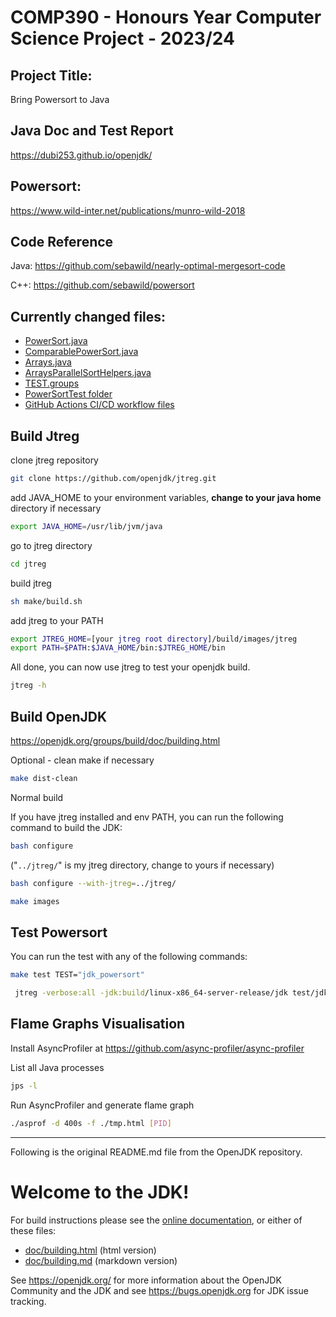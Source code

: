 # COMP390 - Honours Year Computer Science Project - 2023/24

## Project Title:
Bring Powersort to Java

## Java Doc and Test Report

https://dubi253.github.io/openjdk/

## Powersort:
https://www.wild-inter.net/publications/munro-wild-2018

## Code Reference

Java: https://github.com/sebawild/nearly-optimal-mergesort-code

C++: https://github.com/sebawild/powersort

## Currently changed files:
- [PowerSort.java](./src/java.base/share/classes/java/util/PowerSort.java)
- [ComparablePowerSort.java](./src/java.base/share/classes/java/util/ComparablePowerSort.java)
- [Arrays.java](./src/java.base/share/classes/java/util/Arrays.java)
- [ArraysParallelSortHelpers.java](./src/java.base/share/classes/java/util/ArraysParallelSortHelpers.java)
- [TEST.groups](test/jdk/TEST.groups)
- [PowerSortTest folder](test/jdk/java/util/PowerSort/)
- [GitHub Actions CI/CD workflow files](.github/workflows/)

## Build Jtreg

clone jtreg repository

```bash
git clone https://github.com/openjdk/jtreg.git
```

add JAVA_HOME to your environment variables, **change to your java home** directory if necessary

```bash
export JAVA_HOME=/usr/lib/jvm/java
```

go to jtreg directory

```bash
cd jtreg
```

build jtreg

```bash
sh make/build.sh
```

add jtreg to your PATH

```bash
export JTREG_HOME=[your jtreg root directory]/build/images/jtreg
export PATH=$PATH:$JAVA_HOME/bin:$JTREG_HOME/bin
```

All done, you can now use jtreg to test your openjdk build.

```bash
jtreg -h
```


## Build OpenJDK

https://openjdk.org/groups/build/doc/building.html


Optional - clean make if necessary
```bash
make dist-clean
```


Normal build

If you have jtreg installed and env PATH, you can run the following command to build the JDK:

```bash
bash configure
```

("`../jtreg/`" is my jtreg directory, change to yours if necessary)

```bash
bash configure --with-jtreg=../jtreg/
```

```bash
make images
```

## Test Powersort

You can run the test with any of the following commands:

```bash
make test TEST="jdk_powersort"
```

```bash
 jtreg -verbose:all -jdk:build/linux-x86_64-server-release/jdk test/jdk/java/util/PowerSort/PowerSortTest.java
```

## Flame Graphs Visualisation

Install AsyncProfiler at https://github.com/async-profiler/async-profiler

List all Java processes

```bash
jps -l
```

Run AsyncProfiler and generate flame graph

```bash
./asprof -d 400s -f ./tmp.html [PID]
```

---

Following is the original README.md file from the OpenJDK repository.

# Welcome to the JDK!

For build instructions please see the
[online documentation](https://openjdk.org/groups/build/doc/building.html),
or either of these files:

- [doc/building.html](doc/building.html) (html version)
- [doc/building.md](doc/building.md) (markdown version)

See <https://openjdk.org/> for more information about the OpenJDK
Community and the JDK and see <https://bugs.openjdk.org> for JDK issue
tracking.

